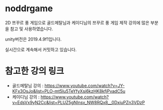 # noddrgame
2D 쯔꾸르 풍 게임으로 골드메탈님과 케이디님의 쯔꾸르 풍 게임 제작 강의에 많은 부분을 참고 및 사용하였습니다.

unity버전은 2019.4.9f1입니다.

실시간으로 계속해서 커밋하고 있습니다.

# 참고한 강의 링크
- 골드메탈님 강의 : https://www.youtube.com/watch?v=JY-KFx3OsJo&list=PLO-mt5Iu5TeYfyXsi6kzHK8kfjPvadC5u
- 케이디님 강의 : https://www.youtube.com/watch?v=EdsVx9yN2Cc&list=PLUZ5gNInsv_NW8RQx8__0DxiuPZn3VDzP
